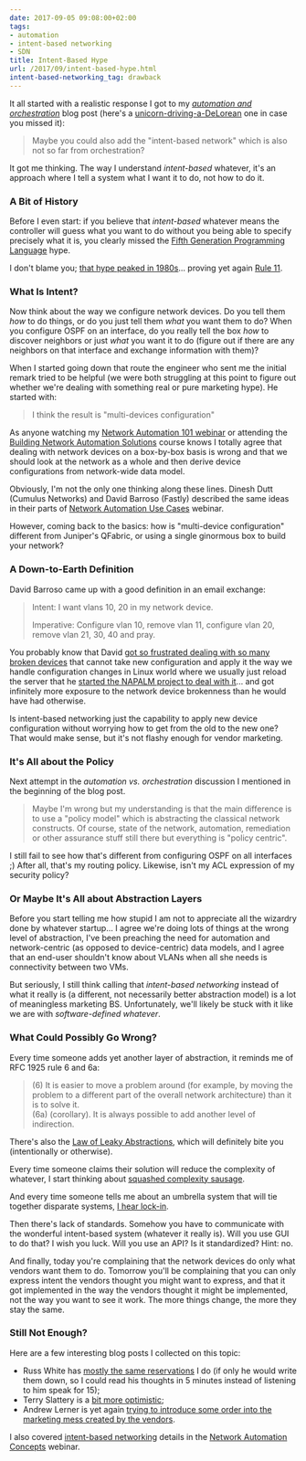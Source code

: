 ```yaml
---
date: 2017-09-05 09:08:00+02:00
tags:
- automation
- intent-based networking
- SDN
title: Intent-Based Hype
url: /2017/09/intent-based-hype.html
intent-based-networking_tag: drawback
---
```

It all started with a realistic response I got to my [*automation and orchestration*](https://blog.ipspace.net/2017/07/automation-or-orchestration.html) blog post (here's a [unicorn-driving-a-DeLorean](http://blog.ipspace.net/2017/07/promises-gone-wild.html) one in case you missed it):

> Maybe you could also add the "intent-based network" which is also not so far from orchestration?

It got me thinking. The way I understand *intent-based* whatever, it's an approach where I tell a system what I want it to do, not how to do it.
<!--more-->
### A Bit of History

Before I even start: if you believe that *intent-based* whatever means the controller will guess what you want to do without you being able to specify precisely what it is, you clearly missed the [Fifth Generation Programming Language](https://en.wikipedia.org/wiki/Fifth-generation_programming_language) hype.

I don't blame you; [that hype peaked in 1980s](#Common_misconception)... proving yet again [Rule 11](https://tools.ietf.org/html/rfc1925).

### What Is Intent?

Now think about the way we configure network devices. Do you tell them *how* to do things, or do you just tell them *what* you want them to do? When you configure OSPF on an interface, do you really tell the box *how* to discover neighbors or just *what* you want it to do (figure out if there are any neighbors on that interface and exchange information with them)?

When I started going down that route the engineer who sent me the initial remark tried to be helpful (we were both struggling at this point to figure out whether we're dealing with something real or pure marketing hype). He started with:

> I think the result is "multi-devices configuration"

As anyone watching my [Network Automation 101 webinar](http://www.ipspace.net/Network_Automation_101) or attending the [Building Network Automation Solutions](http://www.ipspace.net/Building_Network_Automation_Solutions) course knows I totally agree that dealing with network devices on a box-by-box basis is wrong and that we should look at the network as a whole and then derive device configurations from network-wide data model.

Obviously, I'm not the only one thinking along these lines. Dinesh Dutt (Cumulus Networks) and David Barroso (Fastly) described the same ideas in their parts of [Network Automation Use Cases](http://www.ipspace.net/Network_Automation_Use_Cases) webinar.

However, coming back to the basics: how is "multi-device configuration" different from Juniper's QFabric, or using a single ginormous box to build your network?

### A Down-to-Earth Definition

David Barroso came up with a good definition in an email exchange:

> Intent: I want vlans 10, 20 in my network device.
>
> Imperative: Configure vlan 10, remove vlan 11, configure vlan 20, remove vlan 21, 30, 40 and pray.

You probably know that David [got so frustrated dealing with so many broken devices](https://blog.ipspace.net/2015/06/napalm-integrating-ansible-with-network.html) that cannot take new configuration and apply it the way we handle configuration changes in Linux world where we usually just reload the server that he [started the NAPALM project to deal with it](http://blog.ipspace.net/2016/10/napalm-update-on-software-gone-wild.html)... and got infinitely more exposure to the network device brokenness than he would have had otherwise.

Is intent-based networking just the capability to apply new device configuration without worrying how to get from the old to the new one? That would make sense, but it's not flashy enough for vendor marketing.

### It's All about the Policy

Next attempt in the *automation vs. orchestration* discussion I mentioned in the beginning of the blog post.

> Maybe I'm wrong but my understanding is that the main difference is to use a "policy model" which is abstracting the classical network constructs. Of course, state of the network, automation, remediation or other assurance stuff still there but everything is "policy centric".

I still fail to see how that's different from configuring OSPF on all interfaces ;) After all, that's my routing policy. Likewise, isn't my ACL expression of my security policy?

### Or Maybe It's All about Abstraction Layers

Before you start telling me how stupid I am not to appreciate all the wizardry done by whatever startup... I agree we're doing lots of things at the wrong level of abstraction, I've been preaching the need for automation and network-centric (as opposed to device-centric) data models, and I agree that an end-user shouldn't know about VLANs when all she needs is connectivity between two VMs.

But seriously, I still think calling that *intent-based networking* instead of what it really is (a different, not necessarily better abstraction model) is a lot of meaningless marketing BS. Unfortunately, we'll likely be stuck with it like we are with *software-defined whatever*.

### What Could Possibly Go Wrong?

Every time someone adds yet another layer of abstraction, it reminds me of RFC 1925 rule 6 and 6a:

> \(6\) It is easier to move a problem around (for example, by moving the problem to a different part of the overall network architecture) than it is to solve it.\
> (6a) (corollary). It is always possible to add another level of indirection.

There's also the [Law of Leaky Abstractions](https://en.wikipedia.org/wiki/Leaky_abstraction), which will definitely bite you (intentionally or otherwise).

Every time someone claims their solution will reduce the complexity of whatever, I start thinking about [squashed complexity sausage](https://blog.ipspace.net/2012/07/virtualized-squashed-complexity-sausage.html).

And every time someone tells me about an umbrella system that will tie together disparate systems, [I hear lock-in](https://blog.ipspace.net/2015/01/lock-in-is-inevitable-get-used-to-it.html).

Then there's lack of standards. Somehow you have to communicate with the wonderful intent-based system (whatever it really is). Will you use GUI to do that? I wish you luck. Will you use an API? Is it standardized? Hint: no.

And finally, today you're complaining that the network devices do only what vendors want them to do. Tomorrow you'll be complaining that you can only express intent the vendors thought you might want to express, and that it got implemented in the way the vendors thought it might be implemented, not the way you want to see it work. The more things change, the more they stay the same.

### Still Not Enough?

Here are a few interesting blog posts I collected on this topic:

-   Russ White has [mostly the same reservations](https://rule11.tech/is-intent-all-that/) I do (if only he would write them down, so I could read his thoughts in 5 minutes instead of listening to him speak for 15);
-   Terry Slattery is a [bit more optimistic](https://www.netcraftsmen.com/cisco-live-2017-simplifying-the-network/);
-   Andrew Lerner is yet again [trying to introduce some order into the marketing mess created by the vendors](http://blogs.gartner.com/andrew-lerner/2017/07/11/intent-based-networking-faq/).

I also covered [intent-based networking](https://my.ipspace.net/bin/list?id=AutConcepts#INTENT) details in the [Network Automation Concepts](https://www.ipspace.net/Network_Automation_Concepts) webinar.
